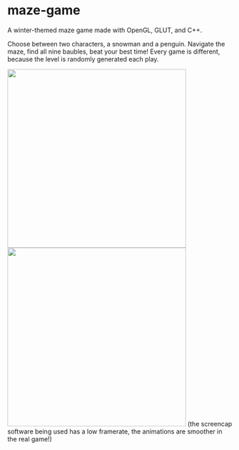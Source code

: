 # maze-game
A winter-themed maze game made with OpenGL, GLUT, and C++. 

Choose between two characters, a snowman and a penguin. Navigate the maze, find all nine baubles, beat your best time! Every game is different, because the level is randomly generated each play.

<img src="https://i.gyazo.com/b95dee6b9b011c9daf5b42638b9ce40d.gif" width="400" height="400">
<img src="https://i.gyazo.com/1dc3485bdd8c57819ab3d6b520712d79.gif" width="400" height="400">  
(the screencap software being used has a low framerate, the animations are smoother in the real game!)
